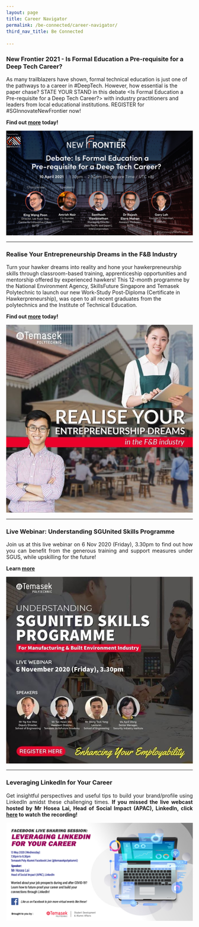 ```yaml
---
layout: page
title: Career Navigator
permalink: /be-connected/career-navigator/
third_nav_title: Be Connected

---
```

### New Frontier 2021 - Is Formal Education a Pre-requisite for a Deep Tech Career? ###
As many trailblazers have shown, formal technical education is just one of the pathways to a career in #DeepTech. However, how essential is the paper chase? STATE YOUR STAND in this debate <Is Formal Education a Pre-requisite for a Deep Tech Career?> with industry practitioners and leaders from local educational institutions. REGISTER for #SGInnovateNewFrontier now!

**Find out [more](https://www.facebook.com/SGINNOVATESingapore/photos/a.1684340488544897/2780669892245279/) today!** 

![New Frontier](/images/BeConnected_Career_NewFrontier.PNG)

---
### Realise Your Entrepreneurship Dreams in the F&B Industry ###
Turn your hawker dreams into reality and hone your hawkerpreneurship skills through classroom-based training, apprenticeship opportunities and mentorship offered by experienced hawkers! This 12-month programme by the National Environment Agency, SkillsFuture Singapore and Temasek Polytechnic to launch our new Work-Study Post-Diploma (Certificate in Hawkerpreneurship), was open to all recent graduates from the polytechnics and the Institute of Technical Education.

**Find out [more](https://www.instagram.com/p/CKDsKjlnCSO/) today!** 

![NEA F&B](/images/BeConnected_FNB.png)

---
### Live Webinar: Understanding SGUnited Skills Programme ### 
<div style="text-align: justify">
    <p>
Join us at this live webinar on 6 Nov 2020 (Friday), 3.30pm to find out how you can benefit from the generous training and support measures under SGUS, while upskilling for the future!
         </p>
</div>

**Learn [more](https://www.instagram.com/p/CGyf0flHqSd/)**

![Upskilling WorkforceSG](/images/BeConnected_SGUnited.jpg)

---
### Leveraging LinkedIn for Your Career ###
<div style="text-align: justify">
    <p>
Get insightful perspectives and useful tips to build your brand/profile using LinkedIn amidst these challenging times. <strong>If you missed the live webcast hosted by Mr Hosea Lai, Head of Social Impact (APAC), LinkedIn, click <a href="https://www.facebook.com/watch/live/?v=660591798116873&ref=external/">here</a> to watch the recording!</strong>
        </p>
</div>


![Leveraging LinkedIn](/images/BeConnected_LinkedIn.jpg)
